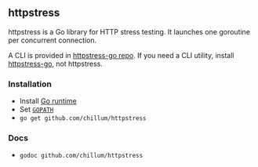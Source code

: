 ## httpstress
httpstress is a Go library for HTTP stress testing.
It launches one goroutine per concurrent connection.

A CLI is provided in [httpstress-go repo](https://github.com/chillum/httpstress-go.git).
If you need a CLI utility, install [httpstress-go](https://github.com/chillum/httpstress-go.git),
not httpstress.

### Installation
* Install [Go runtime](http://golang.org/doc/install)
* Set [`GOPATH`](http://golang.org/doc/code.html#GOPATH)
* `go get github.com/chillum/httpstress`

### Docs
* `godoc github.com/chillum/httpstress`
